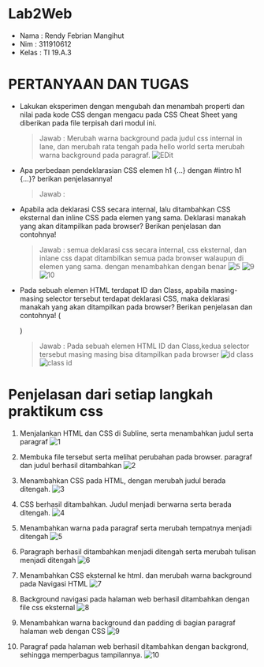 # Lab2Web
- Nama : Rendy Febrian Mangihut
- Nim : 311910612
- Kelas : TI 19.A.3

# PERTANYAAN DAN TUGAS
- Lakukan eksperimen dengan mengubah dan menambah properti dan nilai pada kode CSS
  dengan mengacu pada CSS Cheat Sheet yang diberikan pada file terpisah dari modul ini.
  >Jawab : Merubah warna background pada judul css internal in lane, dan merubah rata tengah pada hello world serta merubah warna background pada paragraf.
  ![EDit](https://user-images.githubusercontent.com/59887134/113432916-69c37b00-9408-11eb-9c63-4ca35362c1fd.png)
  
- Apa perbedaan pendeklarasian CSS elemen h1 {...} dengan #intro h1 {...}? berikan
  penjelasannya!
  >Jawab :
  
- Apabila ada deklarasi CSS secara internal, lalu ditambahkan CSS eksternal dan inline CSS pada
  elemen yang sama. Deklarasi manakah yang akan ditampilkan pada browser? Berikan
  penjelasan dan contohnya!
  >Jawab : semua deklarasi css secara internal, css eksternal, dan inlane css dapat ditambilkan semua pada browser walaupun di elemen yang sama. dengan menambahkan dengan benar
  >![5](https://user-images.githubusercontent.com/59887134/113438133-2968fa80-9412-11eb-878b-a2d1add92ca2.png)
  >![9](https://user-images.githubusercontent.com/59887134/113438202-49002300-9412-11eb-9747-4a7b5b1fd903.png)
  > ![10](https://user-images.githubusercontent.com/59887134/113438213-4f8e9a80-9412-11eb-90c7-d048012f7769.png)
 
  
- Pada sebuah elemen HTML terdapat ID dan Class, apabila masing-masing selector tersebut
  terdapat deklarasi CSS, maka deklarasi manakah yang akan ditampilkan pada browser?
  Berikan penjelasan dan contohnya! ( <p id="paragraf-1" class="text-paragraf"> )
  >Jawab : Pada sebuah elemen HTML ID dan Class,kedua selector tersebut masing masing bisa ditampilkan pada browser
  >![id class](https://user-images.githubusercontent.com/59887134/113437127-43a1d900-9410-11eb-9f2b-303c40fda859.png)
  >![class id](https://user-images.githubusercontent.com/59887134/113437147-4bfa1400-9410-11eb-866d-aacd7c3379fe.png)



# Penjelasan dari setiap langkah praktikum css

1. Menjalankan HTML dan CSS di Subline, serta menambahkan judul serta paragraf
![1](https://user-images.githubusercontent.com/59887134/113430272-10f1e380-9404-11eb-97ba-ceb339e1695c.png)

2. Membuka file tersebut serta melihat perubahan pada browser. paragraf dan judul berhasil ditambahkan
![2](https://user-images.githubusercontent.com/59887134/113430380-472f6300-9404-11eb-84f7-0fe6cd3f8b21.png)

3. Menambahkan CSS pada HTML, dengan merubah judul berada ditengah.
![3](https://user-images.githubusercontent.com/59887134/113430801-fbc98480-9404-11eb-9a2a-e4e95854285d.png)

4. CSS berhasil ditambahkan. Judul menjadi berwarna serta berada ditengah.
![4](https://user-images.githubusercontent.com/59887134/113430913-2e737d00-9405-11eb-8238-4c878908902d.png)

5. Menambahkan warna pada paragraf serta merubah tempatnya menjadi ditengah
![5](https://user-images.githubusercontent.com/59887134/113431221-9a55e580-9405-11eb-8be9-b43e2d8e7061.png)

6. Paragraph berhasil ditambahkan menjadi ditengah serta merubah tulisan menjadi ditengah
![6](https://user-images.githubusercontent.com/59887134/113431342-cd987480-9405-11eb-8e51-a5a9d4536165.png)

7. Menambahkan CSS eksternal ke html. dan merubah warna background pada Navigasi HTML
![7](https://user-images.githubusercontent.com/59887134/113431766-72b34d00-9406-11eb-8d74-404fcbe85c7f.png)

8. Background navigasi pada halaman web berhasil ditambahkan dengan file css eksternal
![8](https://user-images.githubusercontent.com/59887134/113431921-ae4e1700-9406-11eb-8901-eb8ac1f102e5.png)

9. Menambahkan warna background dan padding di bagian paragraf halaman web dengan CSS
![9](https://user-images.githubusercontent.com/59887134/113432161-14d33500-9407-11eb-9b5a-65aae5cee77e.png)

10. Paragraf pada halaman web berhasil ditambahkan dengan backgrond, sehingga memperbagus tampilannya.
![10](https://user-images.githubusercontent.com/59887134/113432418-8b703280-9407-11eb-89fe-7950faacfd6a.png)


